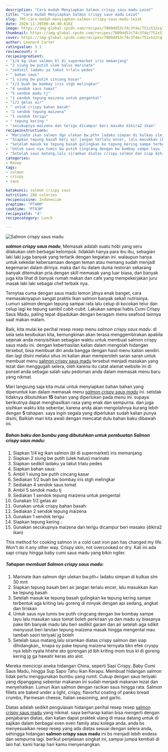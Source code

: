 ```yaml
---
description: "Cara mudah Menyiapkan Salmon crispy saus madu Lezat"
title: "Cara mudah Menyiapkan Salmon crispy saus madu Lezat"
slug: 705-cara-mudah-menyiapkan-salmon-crispy-saus-madu-lezat
date: 2020-11-29T00:48:40.618Z
image: https://img-global.cpcdn.com/recipes/7809dd53c74c3f4e/751x532cq70/salmon-crispy-saus-madu-foto-resep-utama.jpg
thumbnail: https://img-global.cpcdn.com/recipes/7809dd53c74c3f4e/751x532cq70/salmon-crispy-saus-madu-foto-resep-utama.jpg
cover: https://img-global.cpcdn.com/recipes/7809dd53c74c3f4e/751x532cq70/salmon-crispy-saus-madu-foto-resep-utama.jpg
author: Leonard Carter
ratingvalue: 3.1
reviewcount: 4
recipeingredient:
- "1/4 kg ikan salmon bl di supermarket iris memanjang"
- "2 siung bw putih ulek halus marinate"
- "sedikit ladaku ya takut trlalu pedes"
- " bahan saus"
- "1 siung bw putih cincang kasar"
- "1/2 buah bw bombay iris stgh melingkar"
- "4 sendok saus tomat"
- "5 sendok madu tj"
- "1 sendok tepung maizena untuk pengental"
- "1/2 gelas air"
- " untuk crispy bahan basah"
- "2 sendok tepung maizena"
- "1 sendok terigu"
- " tepung kering "
- "secukupnya maizena dan terigu dicampur beri masako dikira2 ikan"
recipeinstructions:
- "Marinate ikan salmon dgn ulekan bw.pth+ ladaku simpan di kulkas slm 30 mnt"
- "Siapkan tepung basah beri air jangan terlalu encer, lalu masukkan ikan ke tepung basah"
- "Setelah masuk ke tepung basah gulingkan ke tepung kering sampe terbentuk aga kriting lalu goreng di minyak dengan api sedang, angkat dan tiriskan"
- "Untuk saus nya tumis bw putih cingcang dengan bw bombay sampe layu lalu masukan saus tomat boleh perkiraan ya dan madu sy biasanya pake lbh banyak madu lalu beri sedikit garam dan air setelah aga sdikit menyusut beri larutan tepung maizena masak hingga mengental mau tambah saori teriyaki jg boleh"
- "Setelah saus matang,lalu siramkan diatas crispy salmon dan siap dihidangkan,, knapa sy pake tepung maizena ternyata bkn efek cryspy nya lebih nyata hhehe ato gorengan jd lbh kriting mom trus kl di goreng kering jg ga hawatir keras ato alot."
categories:
- Resep
tags:
- salmon
- crispy
- saus

katakunci: salmon crispy saus 
nutrition: 286 calories
recipecuisine: Indonesian
preptime: "PT40M"
cooktime: "PT43M"
recipeyield: "4"
recipecategory: Lunch

---
```



![Salmon crispy saus madu](https://img-global.cpcdn.com/recipes/7809dd53c74c3f4e/751x532cq70/salmon-crispy-saus-madu-foto-resep-utama.jpg)

<b><i>salmon crispy saus madu</i></b>, Memasak adalah suatu hobi yang seru dilakukan oleh berbagai kelompok. tidaklah hanya para ibu ibu, sebagian laki laki juga banyak yang tertarik dengan kegiatan ini. walaupun hanya untuk sekedar kebersamaan dengan teman atau memang sudah menjadi kegemaran dalam dirinya. maka dari itu dalam dunia restoran sekarang banyak ditemukan pria dengan skill memasak yang luar biasa, dan banyak juga kita lihat di banyak rumah makan dan cafe yang mempekerjakan juru masak laki laki sebagai chef terbaik nya.

Ternytaa cuma dengan saus madu lemon jdnya enak banget, cara memasaknyapun sangat praktis Ikan salmon banyak sekali nutrisinya. Lumuri salmon dengan tepung sampai rata lalu celup di kocokan telur dan celup lagi ke tepung sambil cubit-cubit. Lakukan sampai habis Cumi Crispy Saus Madu, paling tepat dipadukan dengan beragam menu seafood lainnya saat makan malam.

Baik, kita mulai ke perihal resep resep menu <i>salmon crispy saus madu</i>. di sela sela kesibukan kita, kemungkinan akan terasa menggembirakan apabila sejenak anda menyisihkan sebagian waktu untuk membuat salmon crispy saus madu ini. dengan keberhasilan kalian dalam mengolah hidangan tersebut, bisa membuat diri anda bangga dengan hasil menu kalian sendiri. dan lagi disini melalui situs ini kalian akan memperoleh saran saran untuk membuat menu <u>salmon crispy saus madu</u> tersebut menjadi masakan yang lezat dan menggugah selera, oleh karena itu catat alamat website ini di ponsel anda sebagai salah satu pedoman anda dalam memasak menu baru yang nikmat.


Mari langsung saja kita mulai untuk menyiapkan bahan bahan yang diperuntuk kan dalam memasak menu <u><i>salmon crispy saus madu</i></u> ini. setidak tidaknya dibutuhkan <b>15</b> bahan yang diperlukan pada menu ini. supaya berikutnya dapat menghasilkan rasa yang enak dan sempurna. dan juga sisihkan waktu kita sebentar, karena anda akan mengolahnya kurang lebih dengan <b>5</b> tahapan. saya ingin segala yang diperlukan sudah kalian punya disini, Baiklah mari kita awali dengan mencatat dulu bahan baku dibawah ini.

<!--inarticleads1-->

##### Bahan baku dan bumbu yang dibutuhkan untuk pembuatan Salmon crispy saus madu:

1. Siapkan 1/4 kg ikan salmon (bl di supermarket) iris memanjang
1. Siapkan 2 siung bw putih (ulek halus) marinate
1. Siapkan sedikit ladaku ya takut trlalu pedes
1. Siapkan  bahan saus:
1. Ambil 1 siung bw putih cincang kasar
1. Sediakan 1/2 buah bw bombay iris stgh melingkar
1. Sediakan 4 sendok saus tomat
1. Ambil 5 sendok madu tj
1. Sediakan 1 sendok tepung maizena untuk pengental
1. Gunakan 1/2 gelas air
1. Gunakan  untuk crispy bahan basah:
1. Sediakan 2 sendok tepung maizena
1. Gunakan 1 sendok terigu
1. Siapkan  tepung kering :
1. Gunakan secukupnya maizena dan terigu dicampur beri masako (dikira2 ikan)


This method for cooking salmon in a cold cast iron pan has changed my life. Won&#39;t do it any other way. Crispy skin, not overcooked or dry. Kali ini ada sapi crispy hingga baby cumi saus madu yang bikin ngiler. 

<!--inarticleads2-->

##### Tahapan membuat Salmon crispy saus madu:

1. Marinate ikan salmon dgn ulekan bw.pth+ ladaku simpan di kulkas slm 30 mnt
1. Siapkan tepung basah beri air jangan terlalu encer, lalu masukkan ikan ke tepung basah
1. Setelah masuk ke tepung basah gulingkan ke tepung kering sampe terbentuk aga kriting lalu goreng di minyak dengan api sedang, angkat dan tiriskan
1. Untuk saus nya tumis bw putih cingcang dengan bw bombay sampe layu lalu masukan saus tomat boleh perkiraan ya dan madu sy biasanya pake lbh banyak madu lalu beri sedikit garam dan air setelah aga sdikit menyusut beri larutan tepung maizena masak hingga mengental mau tambah saori teriyaki jg boleh
1. Setelah saus matang,lalu siramkan diatas crispy salmon dan siap dihidangkan,, knapa sy pake tepung maizena ternyata bkn efek cryspy nya lebih nyata hhehe ato gorengan jd lbh kriting mom trus kl di goreng kering jg ga hawatir keras ato alot.


Mereka mencicipi aneka hidangan China, seperti Sapi Crispy, Baby Cumi Saus Madu, hingga Sup Sapo Tahu Ikan Kerapu. Membuat hidangan salmon tidak perlu menggunakan bumbu yang rumit. Cukup dengan saus teriyaki yang dipanggang sebentar makanan ini sudah menjadi makanan lezat dan menyehatkan. Lumuri ikan salmon dengan racikan saus hingga rata. Salmon fillets are baked under a light, crispy, flavorful coating of panko bread crumbs, Parmesan cheese, Italian seasoning, and garlic. 

Diatas adalah sedikit pengulasan hidangan perihal resep resep <u>salmon crispy saus madu</u> yang nikmat. saya berharap kalian bisa mengerti dengan penjabaran diatas, dan kalian dapat praktek ulang di masa datang untuk di sajikan dalam berbagai even even family atau kolega anda. anda bs menyesuaikan resep resep yang ada diatas sesuai dengan selera anda, sehingga hidangan <b>salmon crispy saus madu</b> ini bs menjadi lebih endess dan sempurna lagi. berikut penjelasan singkat ini, sampai jumpa kembali di lain hal. kami harap hari kamu menyenangkan.
